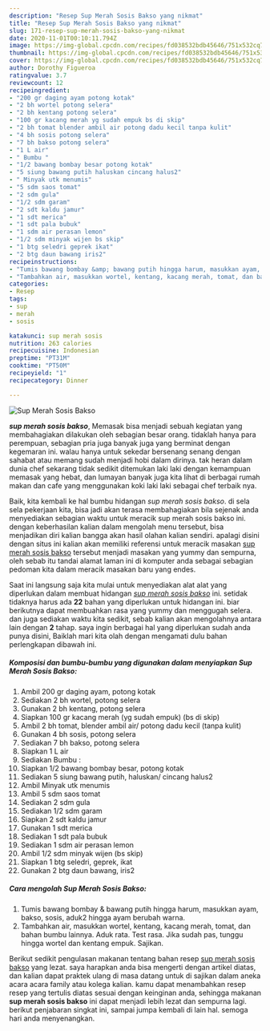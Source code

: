 ```yaml
---
description: "Resep Sup Merah Sosis Bakso yang nikmat"
title: "Resep Sup Merah Sosis Bakso yang nikmat"
slug: 171-resep-sup-merah-sosis-bakso-yang-nikmat
date: 2020-11-01T00:10:11.794Z
image: https://img-global.cpcdn.com/recipes/fd038532bdb45646/751x532cq70/sup-merah-sosis-bakso-foto-resep-utama.jpg
thumbnail: https://img-global.cpcdn.com/recipes/fd038532bdb45646/751x532cq70/sup-merah-sosis-bakso-foto-resep-utama.jpg
cover: https://img-global.cpcdn.com/recipes/fd038532bdb45646/751x532cq70/sup-merah-sosis-bakso-foto-resep-utama.jpg
author: Dorothy Figueroa
ratingvalue: 3.7
reviewcount: 12
recipeingredient:
- "200 gr daging ayam potong kotak"
- "2 bh wortel potong selera"
- "2 bh kentang potong selera"
- "100 gr kacang merah yg sudah empuk bs di skip"
- "2 bh tomat blender ambil air potong dadu kecil tanpa kulit"
- "4 bh sosis potong selera"
- "7 bh bakso potong selera"
- "1 L air"
- " Bumbu "
- "1/2 bawang bombay besar potong kotak"
- "5 siung bawang putih haluskan cincang halus2"
- " Minyak utk menumis"
- "5 sdm saos tomat"
- "2 sdm gula"
- "1/2 sdm garam"
- "2 sdt kaldu jamur"
- "1 sdt merica"
- "1 sdt pala bubuk"
- "1 sdm air perasan lemon"
- "1/2 sdm minyak wijen bs skip"
- "1 btg seledri geprek ikat"
- "2 btg daun bawang iris2"
recipeinstructions:
- "Tumis bawang bombay &amp; bawang putih hingga harum, masukkan ayam, bakso, sosis, aduk2 hingga ayam berubah warna."
- "Tambahkan air, masukkan wortel, kentang, kacang merah, tomat, dan bahan bumbu lainnya. Aduk rata. Test rasa. Jika sudah pas, tunggu hingga wortel dan kentang empuk. Sajikan."
categories:
- Resep
tags:
- sup
- merah
- sosis

katakunci: sup merah sosis 
nutrition: 263 calories
recipecuisine: Indonesian
preptime: "PT31M"
cooktime: "PT50M"
recipeyield: "1"
recipecategory: Dinner

---
```



![Sup Merah Sosis Bakso](https://img-global.cpcdn.com/recipes/fd038532bdb45646/751x532cq70/sup-merah-sosis-bakso-foto-resep-utama.jpg)

<b><i>sup merah sosis bakso</i></b>, Memasak bisa menjadi sebuah kegiatan yang membahagiakan dilakukan oleh sebagian besar orang. tidaklah hanya para perempuan, sebagian pria juga banyak juga yang berminat dengan kegemaran ini. walau hanya untuk sekedar bersenang senang dengan sahabat atau memang sudah menjadi hobi dalam dirinya. tak heran dalam dunia chef sekarang tidak sedikit ditemukan laki laki dengan kemampuan memasak yang hebat, dan lumayan banyak juga kita lihat di berbagai rumah makan dan cafe yang menggunakan koki laki laki sebagai chef terbaik nya.



Baik, kita kembali ke hal bumbu hidangan <i>sup merah sosis bakso</i>. di sela sela pekerjaan kita, bisa jadi akan terasa membahagiakan bila sejenak anda menyediakan sebagian waktu untuk meracik sup merah sosis bakso ini. dengan keberhasilan kalian dalam mengolah menu tersebut, bisa menjadikan diri kalian bangga akan hasil olahan kalian sendiri. apalagi disini dengan situs ini kalian akan memiliki referensi untuk meracik masakan <u>sup merah sosis bakso</u> tersebut menjadi masakan yang yummy dan sempurna, oleh sebab itu tandai alamat laman ini di komputer anda sebagai sebagian pedoman kita dalam meracik masakan baru yang endes.


Saat ini langsung saja kita mulai untuk menyediakan alat alat yang diperlukan dalam membuat hidangan <u><i>sup merah sosis bakso</i></u> ini. setidak tidaknya harus ada <b>22</b> bahan yang diperlukan untuk hidangan ini. biar berikutnya dapat membuahkan rasa yang yummy dan menggugah selera. dan juga sediakan waktu kita sedikit, sebab kalian akan mengolahnya antara lain dengan <b>2</b> tahap. saya ingin berbagai hal yang diperlukan sudah anda punya disini, Baiklah mari kita olah dengan mengamati dulu bahan perlengkapan dibawah ini.

<!--inarticleads1-->

##### Komposisi dan bumbu-bumbu yang digunakan dalam menyiapkan Sup Merah Sosis Bakso:

1. Ambil 200 gr daging ayam, potong kotak
1. Sediakan 2 bh wortel, potong selera
1. Gunakan 2 bh kentang, potong selera
1. Siapkan 100 gr kacang merah (yg sudah empuk) (bs di skip)
1. Ambil 2 bh tomat, blender ambil air/ potong dadu kecil (tanpa kulit)
1. Gunakan 4 bh sosis, potong selera
1. Sediakan 7 bh bakso, potong selera
1. Siapkan 1 L air
1. Sediakan  Bumbu :
1. Siapkan 1/2 bawang bombay besar, potong kotak
1. Sediakan 5 siung bawang putih, haluskan/ cincang halus2
1. Ambil  Minyak utk menumis
1. Ambil 5 sdm saos tomat
1. Sediakan 2 sdm gula
1. Sediakan 1/2 sdm garam
1. Siapkan 2 sdt kaldu jamur
1. Gunakan 1 sdt merica
1. Sediakan 1 sdt pala bubuk
1. Sediakan 1 sdm air perasan lemon
1. Ambil 1/2 sdm minyak wijen (bs skip)
1. Siapkan 1 btg seledri, geprek, ikat
1. Gunakan 2 btg daun bawang, iris2




<!--inarticleads2-->

##### Cara mengolah Sup Merah Sosis Bakso:

1. Tumis bawang bombay &amp; bawang putih hingga harum, masukkan ayam, bakso, sosis, aduk2 hingga ayam berubah warna.
1. Tambahkan air, masukkan wortel, kentang, kacang merah, tomat, dan bahan bumbu lainnya. Aduk rata. Test rasa. Jika sudah pas, tunggu hingga wortel dan kentang empuk. Sajikan.




Berikut sedikit pengulasan makanan tentang bahan resep <u>sup merah sosis bakso</u> yang lezat. saya harapkan anda bisa mengerti dengan artikel diatas, dan kalian dapat praktek ulang di masa datang untuk di sajikan dalam aneka acara acara family atau kolega kalian. kamu dapat menambahkan resep resep yang tertulis diatas sesuai dengan keinginan anda, sehingga makanan <b>sup merah sosis bakso</b> ini dapat menjadi lebih lezat dan sempurna lagi. berikut penjabaran singkat ini, sampai jumpa kembali di lain hal. semoga hari anda menyenangkan.
